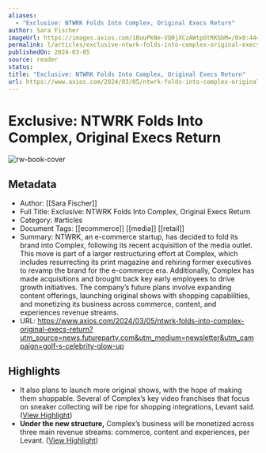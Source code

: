 ```yaml
---
aliases:
  - "Exclusive: NTWRK Folds Into Complex, Original Execs Return"
author: Sara Fischer
imageUrl: https://images.axios.com/1BuuPkNe-VQ0jXCzAWtpGtRKGbM=/0x0:4447x2501/1366x768/2024/03/05/1709640420418.png
permalink: l/articles/exclusive-ntwrk-folds-into-complex-original-execs-return
publishedOn: 2024-03-05
source: reader
status: 
title: "Exclusive: NTWRK Folds Into Complex, Original Execs Return"
url: https://www.axios.com/2024/03/05/ntwrk-folds-into-complex-original-execs-return?utm_source=news.futureparty.com&utm_medium=newsletter&utm_campaign=golf-s-celebrity-glow-up
---
```

# Exclusive: NTWRK Folds Into Complex, Original Execs Return

![rw-book-cover](https://images.axios.com/1BuuPkNe-VQ0jXCzAWtpGtRKGbM=/0x0:4447x2501/1366x768/2024/03/05/1709640420418.png)

## Metadata

- Author: [[Sara Fischer]]
- Full Title: Exclusive: NTWRK Folds Into Complex, Original Execs Return
- Category: #articles
- Document Tags: [[ecommerce]] [[media]] [[retail]]
- Summary: NTWRK, an e-commerce startup, has decided to fold its brand into Complex, following its recent acquisition of the media outlet. This move is part of a larger restructuring effort at Complex, which includes resurrecting its print magazine and rehiring former executives to revamp the brand for the e-commerce era. Additionally, Complex has made acquisitions and brought back key early employees to drive growth initiatives. The company’s future plans involve expanding content offerings, launching original shows with shopping capabilities, and monetizing its business across commerce, content, and experiences revenue streams.
- URL: https://www.axios.com/2024/03/05/ntwrk-folds-into-complex-original-execs-return?utm_source=news.futureparty.com&utm_medium=newsletter&utm_campaign=golf-s-celebrity-glow-up

## Highlights

- It also plans to launch more original shows, with the hope of making them shoppable. Several of Complex’s key video franchises that focus on sneaker collecting will be ripe for shopping integrations, Levant said. ([View Highlight](https://read.readwise.io/read/01hrcszjz33r2528c5ecm2fz8v))
- **Under the new structure,** Complex’s business will be monetized across three main revenue streams: commerce, content and experiences, per Levant. ([View Highlight](https://read.readwise.io/read/01hrct00zy8akr950mt23spmae))
